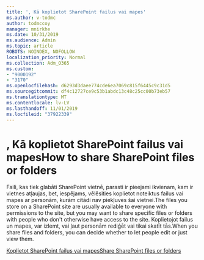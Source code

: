 ```yaml
---
title: ', Kā koplietot SharePoint failus vai mapes'
ms.author: v-todmc
author: todmccoy
manager: mnirkhe
ms.date: 10/31/2019
ms.audience: Admin
ms.topic: article
ROBOTS: NOINDEX, NOFOLLOW
localization_priority: Normal
ms.collection: Adm_O365
ms.custom:
- "9000192"
- "3170"
ms.openlocfilehash: d6293d3daee774cde6ea7069c815f6445c9c31d5
ms.sourcegitcommit: df4c12727ce9c53b1abdc13c48c25cc00b73eb57
ms.translationtype: MT
ms.contentlocale: lv-LV
ms.lasthandoff: 11/01/2019
ms.locfileid: "37922339"
---
```

# <a name="how-to-share-sharepoint-files-or-folders"></a><span data-ttu-id="c6b43-102">, Kā koplietot SharePoint failus vai mapes</span><span class="sxs-lookup"><span data-stu-id="c6b43-102">How to share SharePoint files or folders</span></span>

<span data-ttu-id="c6b43-103">Faili, kas tiek glabāti SharePoint vietnē, parasti ir pieejami ikvienam, kam ir vietnes atļaujas, bet, iespējams, vēlēsities koplietot noteiktus failus vai mapes ar personām, kurām citādi nav piekļuves šai vietnei.</span><span class="sxs-lookup"><span data-stu-id="c6b43-103">The files you store on a SharePoint site are usually available to everyone with permissions to the site, but you may want to share specific files or folders with people who don't otherwise have access to the site.</span></span> <span data-ttu-id="c6b43-104">Koplietojot failus un mapes, var izlemt, vai ļaut personām rediģēt vai tikai skatīt tās.</span><span class="sxs-lookup"><span data-stu-id="c6b43-104">When you share files and folders, you can decide whether to let people edit or just view them.</span></span>

[<span data-ttu-id="c6b43-105">Koplietot SharePoint failus vai mapes</span><span class="sxs-lookup"><span data-stu-id="c6b43-105">Share SharePoint files or folders</span></span>](https://support.office.com/article/share-sharepoint-files-or-folders-1fe37332-0f9a-4719-970e-d2578da4941c?ui=en-US&rs=en-US&ad=US)